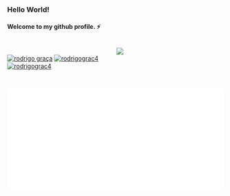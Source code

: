 <h3>Hello World!</h3>
<h4>Welcome to my github profile. ⚡</h4>

<br />

<a href="https://spotify-github-profile.kittinanx.com/api/view?uid=21i73l7adtude6pq47uqvknxq&redirect=true">
  <img src="https://spotify-github-profile.kittinanx.com/api/view?uid=21i73l7adtude6pq47uqvknxq&cover_image=true&theme=default&show_offline=false&background_color=121212&interchange=true&bar_color=53b14f&bar_color_cover=true" width="250" align='right'>
</a>

<p>
<a href="mailto:rodrigomgraca@gmail.com" target="blank"><img align="center" src="https://img.shields.io/badge/Gmail-D14836?style=for-the-badge&logo=gmail&logoColor=white" alt="rodrigo graça"/></a>
<a href="https://instagram.com/rodrigograc4" target="blank"><img align="center" src="https://img.shields.io/badge/Instagram-E4405F?style=for-the-badge&logo=instagram&logoColor=white" alt="rodrigograc4"/></a>
<a href="https://www.linkedin.com/in/rodrigograc4" target="blank"><img align="center" src="https://img.shields.io/badge/LinkedIn-0077B5?style=for-the-badge&logo=linkedin&logoColor=white" alt="rodrigograc4"/></a>
</p>

<br />

<p><img src="/metrics.classic.svg" alt="Metrics"></p>


